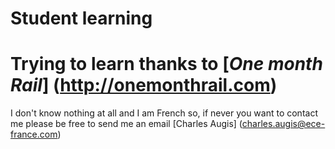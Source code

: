  # Student learning

 # Trying to learn thanks to [*One month Rail*] (http://onemonthrail.com)

 I don't know nothing at all and I am French so, if never you want to contact me please be free to send me an email
 [Charles Augis] (charles.augis@ece-france.com)
